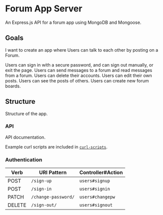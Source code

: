# Forum App Server

An Express.js API for a forum app using MongoDB and Mongoose.

## Goals

I want to create an app where Users can talk to each other by posting on a Forum.

Users can sign in with a secure password, and can sign out manually, or exit the page.
Users can send messages to a forum and read messages from a forum.
Users can delete their accounts.
Users can edit their own posts.
Users can see the posts of others.
Users can create new forum boards.

## Structure

Structure of the app.



### API

API documentation.

Example curl scripts are included in [`curl-scripts`](curl-scripts).

### Authentication

| Verb   | URI Pattern            | Controller#Action |
|--------|------------------------|-------------------|
| POST   | `/sign-up`             | `users#signup`    |
| POST   | `/sign-in`             | `users#signin`    |
| PATCH  | `/change-password/` | `users#changepw`  |
| DELETE | `/sign-out/`        | `users#signout`   |
